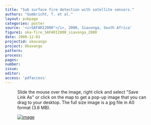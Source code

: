 ```yaml
---
title: "Sub surface fire detection with satellite sensors."
authors: "Gumbricht, T. et al."
layout: pubpage
categories: poster
source: '<i>SAFARI2000"</i>, 2000, Siavonga, South Africa'
figure1: oka-fire_SAFARI2000_siavonga_2000
date: 2000-12-01
projectid: okavango
project: Okavango
pattern:
process:
pages:
number:
issue:
editor:
access: 'pdfaccess'
---
```

<figure>
<figcaption>Slide the mouse over the image, right click and select "Save Link As" or click on the map to get a pop-up image that you can drag to your desktop. The full size image is a jpg file in A0 format (3.6 MB).</figcaption>

<a href="{{ site.commonurl }}/images/{{ site.data.images[page.figure1].source }}"><img src="{{ site.commonurl }}/images/{{ site.data.images[page.figure1].file }}" alt="image"></a>
</figure>
